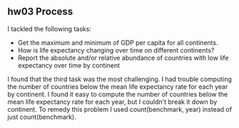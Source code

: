 ## hw03 Process ##

I tackled the following tasks:

* Get the maximum and minimum of GDP per capita for all continents.
* How is life expectancy changing over time on different continents?
* Report the absolute and/or relative abundance of countries with low life expectancy over time by continent

I found that the third task was the most challenging. I had trouble computing the number of countries below the mean life expectancy rate for each year by continent. I found it easy to compute the number of countries below the mean life expectancy rate for each year, but I couldn't break it down by continent. To remedy this problem I used count(benchmark, year) instead of just count(benchmark). 
